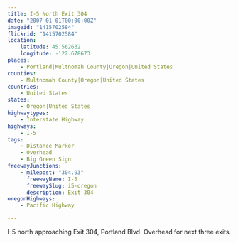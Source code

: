 ```yaml
---
title: I-5 North Exit 304
date: "2007-01-01T00:00:00Z"
imageid: "1415702584"
flickrid: "1415702584"
location:
    latitude: 45.562632
    longitude: -122.678673
places:
    - Portland|Multnomah County|Oregon|United States
counties:
    - Multnomah County|Oregon|United States
countries:
    - United States
states:
    - Oregon|United States
highwaytypes:
    - Interstate Highway
highways:
    - I-5
tags:
    - Distance Marker
    - Overhead
    - Big Green Sign
freewayJunctions:
    - milepost: "304.93"
      freewayName: I-5
      freewaySlug: i5-oregon
      description: Exit 304
oregonHighways:
    - Pacific Highway

---
```

I-5 north approaching Exit 304, Portland Blvd.  Overhead for next three exits.